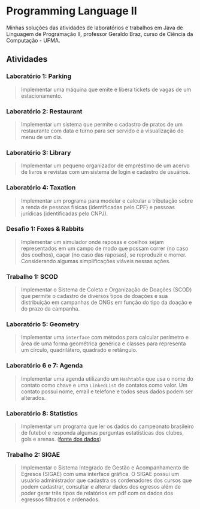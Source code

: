 # Programming Language II

Minhas soluções das atividades de laboratórios e trabalhos em Java de Linguagem de Programação II, professor Geraldo Braz, curso de Ciência da Computação - UFMA.

## Atividades

### Laboratório 1: Parking

> Implementar uma máquina que emite e libera tickets de vagas de um estacionamento.

### Laboratório 2: Restaurant

> Implementar um sistema que permite o cadastro de pratos de um restaurante com data e turno para ser servido e a visualização do menu de um dia.

### Laboratório 3: Library

> Implementar um pequeno organizador de empréstimo de um acervo de livros e revistas com um sistema de login e cadastro de usuários.

### Laboratório 4: Taxation

> Implementar um programa para modelar e calcular a tributação sobre a renda de pessoas físicas (identificadas pelo CPF) e pessoas jurídicas (identificadas pelo CNPJ).

### Desafio 1: Foxes & Rabbits

> Implementar um simulador onde raposas e coelhos sejam representados em um campo de modo que possam correr (no caso dos coelhos), caçar (no caso das raposas), se reproduzir e morrer. Considerando algumas simplificações viáveis nessas ações.

### Trabalho 1: SCOD

> Implementar o Sistema de Coleta e Organização de Doações (SCOD) que permite o cadastro de diversos tipos de doações e sua distribuição em campanhas de ONGs em função do tipo da doação e do prazo da campanha.

### Laboratório 5: Geometry

> Implementar uma `interface` com métodos para calcular perímetro e área de uma forma geométrica genérica e classes para representa um círculo, quadrilátero, quadrado e retângulo.

### Laboratório 6 e 7: Agenda

> Implementar uma agenda utilizando um `Hashtable` que usa o nome do contato como chave e uma `LinkedList` de contatos como valor. Um contato possui nome, email e telefone e todos seus dados podem ser alterados.

### Laboratório 8: Statistics

> Implementar um programa que ler os dados do campeonato brasileiro de futebol e responda algumas perguntas estatísticas dos clubes, gols e arenas. ([fonte dos dados](https://www.kaggle.com/datasets/adaoduque/campeonato-brasileiro-de-futebol))

### Trabalho 2: SIGAE

> Implementar o Sistema Integrado de Gestão e Acompanhamento de Egresos (SIGAE) com uma interface gráfica. O SIGAE possui um usuário administrador que cadastra os cordenadores dos cursos que podem cadastrar, consultar e alterar dados dos egresos além de poder gerar três tipos de relatórios em pdf com os dados dos egressos filtrados e ordenados.
